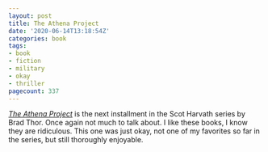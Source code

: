 ```yaml
---
layout: post
title: The Athena Project
date: '2020-06-14T13:18:54Z'
categories: book
tags:
- book
- fiction
- military
- okay
- thriller
pagecount: 337
---
```


[*The Athena Project*][book-amaz] is the next installment in the Scot Harvath series by Brad Thor.
Once again not much to talk about. I like these books, I know they are ridiculous. This one was just
okay, not one of my favorites so far in the series, but still thoroughly enjoyable.

[book-amaz]:      https://www.amazon.com/gp/product/B003UV8T9U
